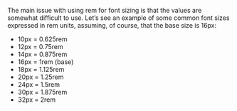 The main issue with using rem for font sizing is that the values are somewhat difficult to use. Let’s see an example of some common font sizes expressed in rem units, assuming, of course, that the base size is 16px:

- 10px = 0.625rem
- 12px = 0.75rem
- 14px = 0.875rem
- 16px = 1rem (base)
- 18px = 1.125rem
- 20px = 1.25rem
- 24px = 1.5rem
- 30px = 1.875rem
- 32px = 2rem
